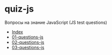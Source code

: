 # quiz-js
Вопросы на знание JavaScript (JS test questions)

- [Index](./questions/README.md)
- [01-questions-js](./questions/01-questions-js.md)
- [02-questions-js](./questions/02-questions-js.md)
- [03-questions-js](./questions/03-questions-js.md)
